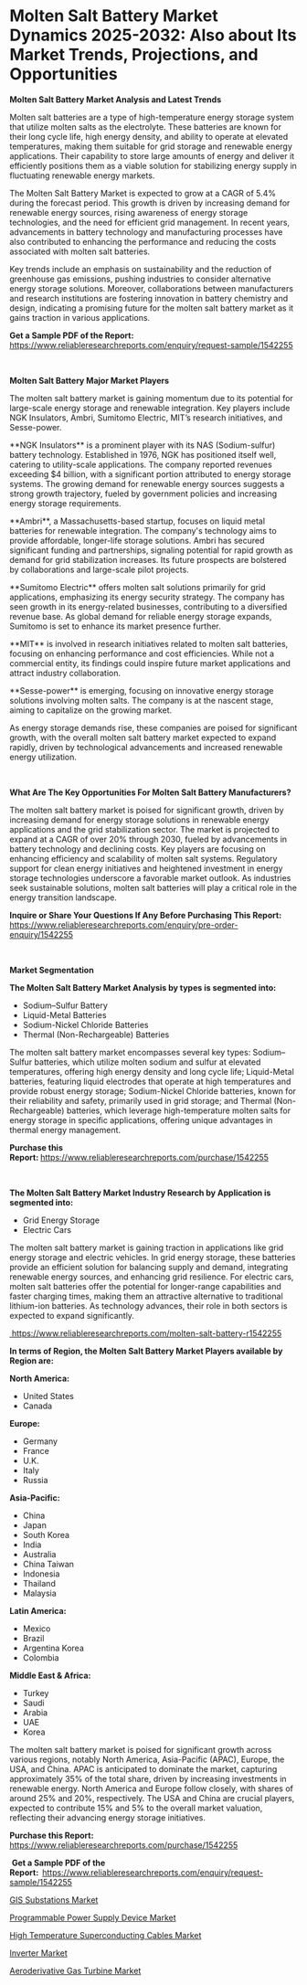 <p><h1>Molten Salt Battery Market Dynamics 2025-2032: Also about Its Market Trends, Projections, and Opportunities</h1></p><p><strong>Molten Salt Battery Market Analysis and Latest Trends</strong></p>
<p><p>Molten salt batteries are a type of high-temperature energy storage system that utilize molten salts as the electrolyte. These batteries are known for their long cycle life, high energy density, and ability to operate at elevated temperatures, making them suitable for grid storage and renewable energy applications. Their capability to store large amounts of energy and deliver it efficiently positions them as a viable solution for stabilizing energy supply in fluctuating renewable energy markets.</p><p>The Molten Salt Battery Market is expected to grow at a CAGR of 5.4% during the forecast period. This growth is driven by increasing demand for renewable energy sources, rising awareness of energy storage technologies, and the need for efficient grid management. In recent years, advancements in battery technology and manufacturing processes have also contributed to enhancing the performance and reducing the costs associated with molten salt batteries.</p><p>Key trends include an emphasis on sustainability and the reduction of greenhouse gas emissions, pushing industries to consider alternative energy storage solutions. Moreover, collaborations between manufacturers and research institutions are fostering innovation in battery chemistry and design, indicating a promising future for the molten salt battery market as it gains traction in various applications.</p></p>
<p><strong>Get a Sample PDF of the Report:&nbsp;</strong> <a href="https://www.reliableresearchreports.com/enquiry/request-sample/1542255?utm_campaign=115&utm_medium=2&utm_source=Github&utm_content=ia&utm_term=13022025&utm_id=molten-salt-battery">https://www.reliableresearchreports.com/enquiry/request-sample/1542255</a></p>
<p>&nbsp;</p>
<p><strong>Molten Salt Battery Major Market Players</strong></p>
<p><p>The molten salt battery market is gaining momentum due to its potential for large-scale energy storage and renewable integration. Key players include NGK Insulators, Ambri, Sumitomo Electric, MIT’s research initiatives, and Sesse-power.</p><p>**NGK Insulators** is a prominent player with its NAS (Sodium-sulfur) battery technology. Established in 1976, NGK has positioned itself well, catering to utility-scale applications. The company reported revenues exceeding $4 billion, with a significant portion attributed to energy storage systems. The growing demand for renewable energy sources suggests a strong growth trajectory, fueled by government policies and increasing energy storage requirements.</p><p>**Ambri**, a Massachusetts-based startup, focuses on liquid metal batteries for renewable integration. The company's technology aims to provide affordable, longer-life storage solutions. Ambri has secured significant funding and partnerships, signaling potential for rapid growth as demand for grid stabilization increases. Its future prospects are bolstered by collaborations and large-scale pilot projects.</p><p>**Sumitomo Electric** offers molten salt solutions primarily for grid applications, emphasizing its energy security strategy. The company has seen growth in its energy-related businesses, contributing to a diversified revenue base. As global demand for reliable energy storage expands, Sumitomo is set to enhance its market presence further.</p><p>**MIT** is involved in research initiatives related to molten salt batteries, focusing on enhancing performance and cost efficiencies. While not a commercial entity, its findings could inspire future market applications and attract industry collaboration.</p><p>**Sesse-power** is emerging, focusing on innovative energy storage solutions involving molten salts. The company is at the nascent stage, aiming to capitalize on the growing market.</p><p>As energy storage demands rise, these companies are poised for significant growth, with the overall molten salt battery market expected to expand rapidly, driven by technological advancements and increased renewable energy utilization.</p></p>
<p>&nbsp;</p>
<p><strong>What Are The Key Opportunities For Molten Salt Battery Manufacturers?</strong></p>
<p><p>The molten salt battery market is poised for significant growth, driven by increasing demand for energy storage solutions in renewable energy applications and the grid stabilization sector. The market is projected to expand at a CAGR of over 20% through 2030, fueled by advancements in battery technology and declining costs. Key players are focusing on enhancing efficiency and scalability of molten salt systems. Regulatory support for clean energy initiatives and heightened investment in energy storage technologies underscore a favorable market outlook. As industries seek sustainable solutions, molten salt batteries will play a critical role in the energy transition landscape.</p></p>
<p><strong>Inquire or Share Your Questions If Any Before Purchasing This Report:</strong> <a href="https://www.reliableresearchreports.com/enquiry/pre-order-enquiry/1542255?utm_campaign=115&utm_medium=2&utm_source=Github&utm_content=ia&utm_term=13022025&utm_id=molten-salt-battery">https://www.reliableresearchreports.com/enquiry/pre-order-enquiry/1542255</a></p>
<p>&nbsp;</p>
<p><strong>Market Segmentation</strong></p>
<p><strong>The Molten Salt Battery Market Analysis by types is segmented into:</strong></p>
<p><ul><li>Sodium–Sulfur Battery</li><li>Liquid-Metal Batteries</li><li>Sodium-Nickel Chloride Batteries</li><li>Thermal (Non-Rechargeable) Batteries</li></ul></p>
<p><p>The molten salt battery market encompasses several key types: Sodium–Sulfur batteries, which utilize molten sodium and sulfur at elevated temperatures, offering high energy density and long cycle life; Liquid-Metal batteries, featuring liquid electrodes that operate at high temperatures and provide robust energy storage; Sodium-Nickel Chloride batteries, known for their reliability and safety, primarily used in grid storage; and Thermal (Non-Rechargeable) batteries, which leverage high-temperature molten salts for energy storage in specific applications, offering unique advantages in thermal energy management.</p></p>
<p><strong>Purchase this Report:&nbsp;</strong><a href="https://www.reliableresearchreports.com/purchase/1542255?utm_campaign=115&utm_medium=2&utm_source=Github&utm_content=ia&utm_term=13022025&utm_id=molten-salt-battery">https://www.reliableresearchreports.com/purchase/1542255</a></p>
<p>&nbsp;</p>
<p><strong>The Molten Salt Battery Market Industry Research by Application is segmented into:</strong></p>
<p><ul><li>Grid Energy Storage</li><li>Electric Cars</li></ul></p>
<p><p>The molten salt battery market is gaining traction in applications like grid energy storage and electric vehicles. In grid energy storage, these batteries provide an efficient solution for balancing supply and demand, integrating renewable energy sources, and enhancing grid resilience. For electric cars, molten salt batteries offer the potential for longer-range capabilities and faster charging times, making them an attractive alternative to traditional lithium-ion batteries. As technology advances, their role in both sectors is expected to expand significantly.</p></p>
<p><a href="https://www.reliableresearchreports.com/molten-salt-battery-r1542255?utm_campaign=115&utm_medium=2&utm_source=Github&utm_content=ia&utm_term=13022025&utm_id=molten-salt-battery">&nbsp;https://www.reliableresearchreports.com/molten-salt-battery-r1542255</a></p>
<p><strong>In terms of Region, the Molten Salt Battery Market Players available by Region are:</strong></p>
<p>
    <p> <strong> North America: </strong>
        <ul>
            <li>United States</li>
            <li>Canada</li>
        </ul>
        </p> 
    <p> <strong> Europe: </strong>
        <ul>
            <li>Germany</li>
            <li>France</li>
            <li>U.K.</li>
            <li>Italy</li>
            <li>Russia</li>
        </ul>
        </p> 
    <p> <strong> Asia-Pacific: </strong>
        <ul>
            <li>China</li>
            <li>Japan</li>
            <li>South Korea</li>
            <li>India</li>
            <li>Australia</li>
            <li>China Taiwan</li>
            <li>Indonesia</li>
            <li>Thailand</li>
            <li>Malaysia</li>
        </ul>
        </p> 
    <p> <strong> Latin America: </strong>
        <ul>
            <li>Mexico</li>
            <li>Brazil</li>
            <li>Argentina Korea</li>
            <li>Colombia</li>
        </ul>
        </p> 
    <p> <strong> Middle East & Africa: </strong>
        <ul>
            <li>Turkey</li>
            <li>Saudi</li>
            <li>Arabia</li>
            <li>UAE</li>
            <li>Korea</li>
        </ul>
    </p>
    </p>
<p><p>The molten salt battery market is poised for significant growth across various regions, notably North America, Asia-Pacific (APAC), Europe, the USA, and China. APAC is anticipated to dominate the market, capturing approximately 35% of the total share, driven by increasing investments in renewable energy. North America and Europe follow closely, with shares of around 25% and 20%, respectively. The USA and China are crucial players, expected to contribute 15% and 5% to the overall market valuation, reflecting their advancing energy storage initiatives.</p></p>
<p><strong>Purchase this Report: </strong><a href="https://www.reliableresearchreports.com/purchase/1542255?utm_campaign=115&utm_medium=2&utm_source=Github&utm_content=ia&utm_term=13022025&utm_id=molten-salt-battery">https://www.reliableresearchreports.com/purchase/1542255</a></p>
<p>&nbsp;<strong>Get a Sample PDF of the Report:&nbsp;&nbsp;</strong><a href="https://www.reliableresearchreports.com/enquiry/request-sample/1542255?utm_campaign=115&utm_medium=2&utm_source=Github&utm_content=ia&utm_term=13022025&utm_id=molten-salt-battery">https://www.reliableresearchreports.com/enquiry/request-sample/1542255</a></p>
<p><strong></strong></p>
<p><p><a href="https://github.com/adyawafurber1/Market-Research-Report-List-1/blob/main/gis-substations-market.md?utm_campaign=115&utm_medium=2&utm_source=Github&utm_content=ia&utm_term=13022025&utm_id=molten-salt-battery">GIS Substations Market</a></p><p><a href="https://github.com/tashipmhuiri/Market-Research-Report-List-1/blob/main/programmable-power-supply-device-market.md?utm_campaign=115&utm_medium=2&utm_source=Github&utm_content=ia&utm_term=13022025&utm_id=molten-salt-battery">Programmable Power Supply Device Market</a></p><p><a href="https://github.com/akrachveslov/Market-Research-Report-List-1/blob/main/high-temperature-superconducting-cables-market.md?utm_campaign=115&utm_medium=2&utm_source=Github&utm_content=ia&utm_term=13022025&utm_id=molten-salt-battery">High Temperature Superconducting Cables Market</a></p><p><a href="https://github.com/sungbruington660/Market-Research-Report-List-1/blob/main/inverter-market.md?utm_campaign=115&utm_medium=2&utm_source=Github&utm_content=ia&utm_term=13022025&utm_id=molten-salt-battery">Inverter Market</a></p><p><a href="https://github.com/pimanoruman/Market-Research-Report-List-1/blob/main/aeroderivative-gas-turbine-market.md?utm_campaign=115&utm_medium=2&utm_source=Github&utm_content=ia&utm_term=13022025&utm_id=molten-salt-battery">Aeroderivative Gas Turbine Market</a></p></p>